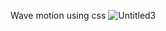 Wave motion using css
![Untitled3](https://user-images.githubusercontent.com/54150646/138111980-50674156-d003-4ffe-bba8-c4d51227af08.jpg)
